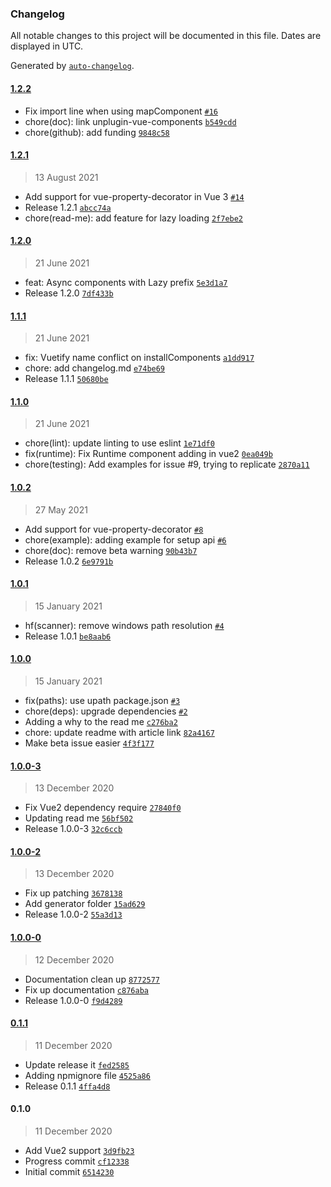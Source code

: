 ### Changelog

All notable changes to this project will be documented in this file. Dates are displayed in UTC.

Generated by [`auto-changelog`](https://github.com/CookPete/auto-changelog).

#### [1.2.2](https://github.com/harlan-zw/vue-cli-plugin-import-components/compare/1.2.1...1.2.2)

- Fix import line when using mapComponent [`#16`](https://github.com/harlan-zw/vue-cli-plugin-import-components/pull/16)
- chore(doc): link unplugin-vue-components [`b549cdd`](https://github.com/harlan-zw/vue-cli-plugin-import-components/commit/b549cdda6815b66661f3d59dcdaffc316624bc58)
- chore(github): add funding [`9848c58`](https://github.com/harlan-zw/vue-cli-plugin-import-components/commit/9848c587ffc8ac90f2e8f1af74aa1c1024a03e81)

#### [1.2.1](https://github.com/harlan-zw/vue-cli-plugin-import-components/compare/1.2.0...1.2.1)

> 13 August 2021

- Add support for vue-property-decorator in Vue 3 [`#14`](https://github.com/harlan-zw/vue-cli-plugin-import-components/pull/14)
- Release 1.2.1 [`abcc74a`](https://github.com/harlan-zw/vue-cli-plugin-import-components/commit/abcc74ad7aa22f9a87e4807e4130ec1182018791)
- chore(read-me): add feature for lazy loading [`2f7ebe2`](https://github.com/harlan-zw/vue-cli-plugin-import-components/commit/2f7ebe2bc0cd3382b850dca5ee9f035da5ec9132)

#### [1.2.0](https://github.com/harlan-zw/vue-cli-plugin-import-components/compare/1.1.1...1.2.0)

> 21 June 2021

- feat: Async components with Lazy prefix [`5e3d1a7`](https://github.com/harlan-zw/vue-cli-plugin-import-components/commit/5e3d1a79daa4ca30c59cdd53766bc45f1653967a)
- Release 1.2.0 [`7df433b`](https://github.com/harlan-zw/vue-cli-plugin-import-components/commit/7df433b5aecd57e64b779adf10f2c538f801bd94)

#### [1.1.1](https://github.com/harlan-zw/vue-cli-plugin-import-components/compare/1.1.0...1.1.1)

> 21 June 2021

- fix: Vuetify name conflict on installComponents [`a1dd917`](https://github.com/harlan-zw/vue-cli-plugin-import-components/commit/a1dd917bd29df23b414b253f58d3065103c29144)
- chore: add changelog.md [`e74be69`](https://github.com/harlan-zw/vue-cli-plugin-import-components/commit/e74be69155e3f62f54472dc4c66a0eb6dd32952b)
- Release 1.1.1 [`50680be`](https://github.com/harlan-zw/vue-cli-plugin-import-components/commit/50680be23e59847f94c05d3ec4fdc35cd56cbbff)

#### [1.1.0](https://github.com/harlan-zw/vue-cli-plugin-import-components/compare/1.0.2...1.1.0)

> 21 June 2021

- chore(lint): update linting to use eslint [`1e71df0`](https://github.com/harlan-zw/vue-cli-plugin-import-components/commit/1e71df028c9fc96cb8491de246a314ca7f54a6d6)
- fix(runtime): Fix Runtime component adding in vue2 [`0ea049b`](https://github.com/harlan-zw/vue-cli-plugin-import-components/commit/0ea049b32a7e969cabf16bc4a4b2d155b3f5c2e1)
- chore(testing): Add examples for issue #9, trying to replicate [`2870a11`](https://github.com/harlan-zw/vue-cli-plugin-import-components/commit/2870a11f9f05807f2bc6231e8b96a526120c441d)

#### [1.0.2](https://github.com/harlan-zw/vue-cli-plugin-import-components/compare/1.0.1...1.0.2)

> 27 May 2021

- Add support for vue-property-decorator [`#8`](https://github.com/harlan-zw/vue-cli-plugin-import-components/pull/8)
- chore(example): adding example for setup api [`#6`](https://github.com/harlan-zw/vue-cli-plugin-import-components/pull/6)
- chore(doc): remove beta warning [`90b43b7`](https://github.com/harlan-zw/vue-cli-plugin-import-components/commit/90b43b72e6256a30adcbca55c3c17e9f9e22f9ee)
- Release 1.0.2 [`6e9791b`](https://github.com/harlan-zw/vue-cli-plugin-import-components/commit/6e9791b780ee3b1d2e7c44d7332f9b944e4ad6ff)

#### [1.0.1](https://github.com/harlan-zw/vue-cli-plugin-import-components/compare/1.0.0...1.0.1)

> 15 January 2021

- hf(scanner): remove windows path resolution [`#4`](https://github.com/harlan-zw/vue-cli-plugin-import-components/pull/4)
- Release 1.0.1 [`be8aab6`](https://github.com/harlan-zw/vue-cli-plugin-import-components/commit/be8aab606cb2239b2cdf68006f8036157fc0c0b8)

#### [1.0.0](https://github.com/harlan-zw/vue-cli-plugin-import-components/compare/1.0.0-3...1.0.0)

> 15 January 2021

- fix(paths): use upath package.json [`#3`](https://github.com/harlan-zw/vue-cli-plugin-import-components/pull/3)
- chore(deps): upgrade dependencies [`#2`](https://github.com/harlan-zw/vue-cli-plugin-import-components/pull/2)
- Adding a why to the read me [`c276ba2`](https://github.com/harlan-zw/vue-cli-plugin-import-components/commit/c276ba21e033b75791fd1b7c717c8fdf067ecff7)
- chore: update readme with article link [`82a4167`](https://github.com/harlan-zw/vue-cli-plugin-import-components/commit/82a416768a0cb854bc810e8ce0e35a4ecf96e67b)
- Make beta issue easier [`4f3f177`](https://github.com/harlan-zw/vue-cli-plugin-import-components/commit/4f3f177cb446a52d53c20e0130599590d436abd3)

#### [1.0.0-3](https://github.com/harlan-zw/vue-cli-plugin-import-components/compare/1.0.0-2...1.0.0-3)

> 13 December 2020

- Fix Vue2 dependency require [`27840f0`](https://github.com/harlan-zw/vue-cli-plugin-import-components/commit/27840f06d988a20d619887f57aba54429422b9d0)
- Updating read me [`56bf502`](https://github.com/harlan-zw/vue-cli-plugin-import-components/commit/56bf502940065f8bf94ce3ee5873897e7a53abf6)
- Release 1.0.0-3 [`32c6ccb`](https://github.com/harlan-zw/vue-cli-plugin-import-components/commit/32c6ccb481b97c5c18113a2a97aa45027e802b70)

#### [1.0.0-2](https://github.com/harlan-zw/vue-cli-plugin-import-components/compare/1.0.0-0...1.0.0-2)

> 13 December 2020

- Fix up patching [`3678138`](https://github.com/harlan-zw/vue-cli-plugin-import-components/commit/3678138b4e7339b346ca482ce2b33098f86a489f)
- Add generator folder [`15ad629`](https://github.com/harlan-zw/vue-cli-plugin-import-components/commit/15ad62996bee32bf464d2a030c8a0369b4460a9b)
- Release 1.0.0-2 [`55a3d13`](https://github.com/harlan-zw/vue-cli-plugin-import-components/commit/55a3d13f7fae666be4acab354cd5be2aa631cf3f)

#### [1.0.0-0](https://github.com/harlan-zw/vue-cli-plugin-import-components/compare/0.1.1...1.0.0-0)

> 12 December 2020

- Documentation clean up [`8772577`](https://github.com/harlan-zw/vue-cli-plugin-import-components/commit/87725772b5f9aed16ff2d0d3f695f9c2b57f5ef6)
- Fix up documentation [`c876aba`](https://github.com/harlan-zw/vue-cli-plugin-import-components/commit/c876aba97d3599c7024d45ac572c6743852be3db)
- Release 1.0.0-0 [`f9d4289`](https://github.com/harlan-zw/vue-cli-plugin-import-components/commit/f9d428999e767a294163ed32ca2336b1662f0691)

#### [0.1.1](https://github.com/harlan-zw/vue-cli-plugin-import-components/compare/0.1.0...0.1.1)

> 11 December 2020

- Update release it [`fed2585`](https://github.com/harlan-zw/vue-cli-plugin-import-components/commit/fed2585fefc9dbf3927438a7d40891d100e18a65)
- Adding npmignore file [`4525a86`](https://github.com/harlan-zw/vue-cli-plugin-import-components/commit/4525a8628df36a26b397e10b451c212fb9e96884)
- Release 0.1.1 [`4ffa4d8`](https://github.com/harlan-zw/vue-cli-plugin-import-components/commit/4ffa4d83bf3918cf115a040392bb6ff45c0f5f4b)

#### 0.1.0

> 11 December 2020

- Add Vue2 support [`3d9fb23`](https://github.com/harlan-zw/vue-cli-plugin-import-components/commit/3d9fb234e59ec87b9bf771f38bff54fb7ce18a1a)
- Progress commit [`cf12338`](https://github.com/harlan-zw/vue-cli-plugin-import-components/commit/cf12338869062610d306dc0cebd2a9050d6b9a89)
- Initial commit [`6514230`](https://github.com/harlan-zw/vue-cli-plugin-import-components/commit/6514230262ba7c68622c9ad5713f81abdfc05b25)
